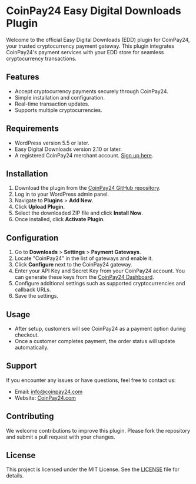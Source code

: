 # CoinPay24 Easy Digital Downloads Plugin

Welcome to the official Easy Digital Downloads (EDD) plugin for CoinPay24, your trusted cryptocurrency payment gateway. This plugin integrates CoinPay24's payment services with your EDD store for seamless cryptocurrency transactions.

## Features
- Accept cryptocurrency payments securely through CoinPay24.
- Simple installation and configuration.
- Real-time transaction updates.
- Supports multiple cryptocurrencies.

## Requirements
- WordPress version 5.5 or later.
- Easy Digital Downloads version 2.10 or later.
- A registered CoinPay24 merchant account. [Sign up here](https://coinpay24.com).

## Installation
1. Download the plugin from the [CoinPay24 GitHub repository](https://github.com/CoinPay24/EDD-Plugin).
2. Log in to your WordPress admin panel.
3. Navigate to **Plugins** > **Add New**.
4. Click **Upload Plugin**.
5. Select the downloaded ZIP file and click **Install Now**.
6. Once installed, click **Activate Plugin**.

## Configuration
1. Go to **Downloads** > **Settings** > **Payment Gateways**.
2. Locate "CoinPay24" in the list of gateways and enable it.
3. Click **Configure** next to the CoinPay24 gateway.
4. Enter your API Key and Secret Key from your CoinPay24 account. You can generate these keys from the [CoinPay24 Dashboard](https://coinpay24.com/dashboard).
5. Configure additional settings such as supported cryptocurrencies and callback URLs.
6. Save the settings.

## Usage
- After setup, customers will see CoinPay24 as a payment option during checkout.
- Once a customer completes payment, the order status will update automatically.

## Support
If you encounter any issues or have questions, feel free to contact us:
- Email: [info@coinpay24.com](mailto:info@coinpay24.com)
- Website: [CoinPay24.com](https://coinpay24.com)

## Contributing
We welcome contributions to improve this plugin. Please fork the repository and submit a pull request with your changes.

## License
This project is licensed under the MIT License. See the [LICENSE](LICENSE) file for details.

